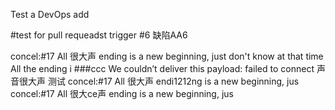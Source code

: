 Test a DevOps add

#test for pull requeadst trigger
#6 缺陷AA6

concel:#17 All 很大声 ending is a new beginning, just don't know at that time All the ending i
###ccc
We couldn’t deliver this payload: failed to connect
声音很大声
测试
concel:#17 All 很大声 endi1212ng is a new beginning, jus
concel:#17 All 很大ce声 ending is a new beginning, jus
